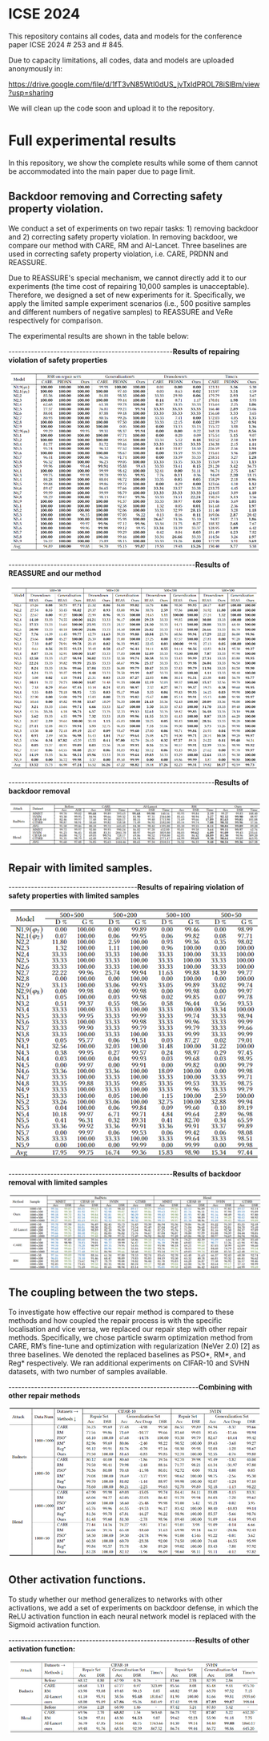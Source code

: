 
# ICSE 2024

This repository contains all codes, data and models for the conference paper ICSE 2024 # 253 and # 845.

Due to capacity limitations, all codes, data and models are uploaded anonymously in:

https://drive.google.com/file/d/1fT3vN85WtI0dUS_jvTxIdPROL78iSlBm/view?usp=sharing

We will clean up the code soon and upload it to the repository.

# Full experimental results
In this repository, we show the complete results while some of them cannot be accommodated into the main paper due to page limit.
## Backdoor removing and Correcting safety property violation.

We conduct a set of experiments on two repair tasks: 1) removing backdoor and 2) correcting safety property violation. In removing backdoor, we compare our method with CARE, RM and AI-Lancet. Three baselines are used in correcting safety property violation, i.e. CARE, PRDNN and REASSURE. 

Due to REASSURE's special mechanism, we cannot directly add it to our experiments (the time cost of repairing 10,000 samples is unacceptable). Therefore, we designed a set of new experiments for it. Specifically, we apply the limited sample experiment scenarios (i.e., 500 positive samples and different numbers of negative samples) to REASSURE and VeRe respectively for comparison. 

The experimental results are shown in the table below:

---------------------------------------------------**Results of repairing violation of safety properties**
<div align=center>
<img src="https://github.com/nninjn/VeRe/blob/main/images/safety_no.png">
</div>

----------------------------------------------------------**Results of REASSURE and our method**
<div align=center>
<img src="https://github.com/nninjn/VeRe/blob/main/images/reassure_no.png">
</div>

----------------------------------------------------------------**Results of backdoor removal**
<div align=center>
<img src="https://github.com/nninjn/VeRe/blob/main/images/backdoor_no.png">
</div>

## Repair with limited samples.
----------------------------------------**Results of repairing violation of safety properties with limited samples**
<div align=center>
<img src="https://github.com/nninjn/VeRe/blob/main/images/safety_number_no.png">
</div>
  
---------------------------------------------------**Results of backdoor removal with limited samples**
<div align=center>
<img src="https://github.com/nninjn/VeRe/blob/main/images/backdoor_number_no.png">
</div>

## The coupling between the two steps.
To investigate how effective our repair method is compared to these methods and how coupled the repair process is with the specific localisation and vice versa, we replaced our repair step with other repair methods. Specifically, we chose particle swarm optimization method from CARE, RM’s fine-tune and optimization with regularization (NeVer 2.0) [2] as three baselines. We denoted the replaced baselines as PSO*, RM*, and Reg* respectively. We ran additional experiments on CIFAR-10 and SVHN datasets, with two number of samples available.


-----------------------------------------------------------**Combining with other repair methods**
<div align=center>
<img src="https://github.com/nninjn/VeRe/blob/main/images/combine_no.png">
</div>

## Other activation functions.
To study whether our method generalizes to networks with other activations, we add a set of experiments on backdoor defense, in which the ReLU activation function in each neural network model is replaced with the
Sigmoid activation function.

----------------------------------------------------------**Results of other activation function:**
<div align=center>
<img src="https://github.com/nninjn/VeRe/blob/main/images/other_no.png">
</div>
